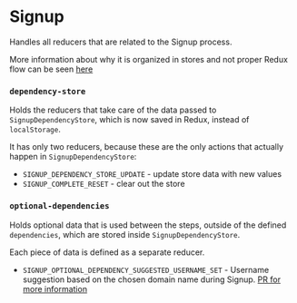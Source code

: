 Signup
====

Handles all reducers that are related to the Signup process.

More information about why it is organized in stores and not proper Redux flow can be seen [here](https://github.com/Automattic/wp-calypso/issues/6709)


### `dependency-store`

Holds the reducers that take care of the data passed to `SignupDependencyStore`, which is now saved in Redux, instead of `localStorage`.

It has only two reducers, because these are the only actions that actually happen in `SignupDependencyStore`:

* `SIGNUP_DEPENDENCY_STORE_UPDATE` - update store data with new values
* `SIGNUP_COMPLETE_RESET` - clear out the store

### `optional-dependencies`

Holds optional data that is used between the steps, outside of the defined `dependencies`, which are stored inside `SignupDependencyStore`.

Each piece of data is defined as a separate reducer.

 * `SIGNUP_OPTIONAL_DEPENDENCY_SUGGESTED_USERNAME_SET` - Username suggestion based on the chosen domain name during Signup. [PR for more information](https://github.com/Automattic/wp-calypso/pull/6596)

